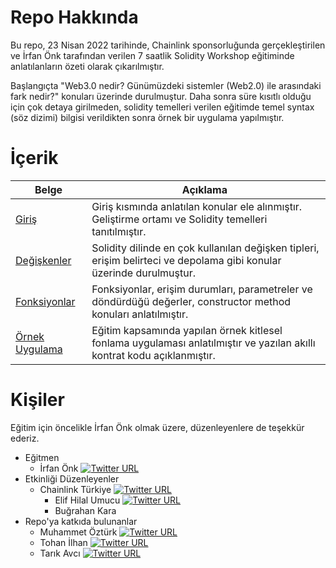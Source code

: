 # Repo Hakkında

Bu repo, 23 Nisan 2022 tarihinde, Chainlink sponsorluğunda gerçekleştirilen ve İrfan Önk tarafından verilen 7 saatlik Solidity Workshop eğitiminde anlatılanların özeti olarak çıkarılmıştır.

Başlangıçta "Web3.0 nedir? Günümüzdeki sistemler (Web2.0) ile arasındaki fark nedir?" konuları üzerinde durulmuştur. Daha sonra süre kısıtlı olduğu için çok detaya girilmeden, solidity temelleri verilen eğitimde temel syntax (söz dizimi) bilgisi verildikten sonra örnek bir uygulama yapılmıştır.

# İçerik

| **Belge** | **Açıklama** |
|------|-------|
|[Giriş](01_Giris.md)| Giriş kısmında anlatılan konular ele alınmıştır. Geliştirme ortamı ve Solidity temelleri tanıtılmıştır. |
|[Değişkenler](02_Degiskenler.md)| Solidity dilinde en çok kullanılan değişken tipleri, erişim belirteci ve depolama gibi konular üzerinde durulmuştur. |
|[Fonksiyonlar](03_Fonksiyonlar.md)| Fonksiyonlar, erişim durumları, parametreler ve döndürdüğü değerler, constructor method konuları anlatılmıştır. | 
|[Örnek Uygulama](04_OrnekUygulama.md)| Eğitim kapsamında yapılan örnek kitlesel fonlama uygulaması anlatılmıştır ve yazılan akıllı kontrat kodu açıklanmıştır. |


# Kişiler

Eğitim için öncelikle İrfan Önk olmak üzere, düzenleyenlere de teşekkür ederiz.

* Eğitmen
    * İrfan Önk [![Twitter URL](https://img.shields.io/twitter/url/https/twitter.com/bukotsunikki.svg?style=social&label=@irfan11033699)](https://twitter.com/irfan11033699)
* Etkinliği Düzenleyenler
    * Chainlink Türkiye [![Twitter URL](https://img.shields.io/twitter/url/https/twitter.com/bukotsunikki.svg?style=social&label=@ChainlinkTurkey)](https://twitter.com/ChainlinkTurkey)
        * Elif Hilal Umucu [![Twitter URL](https://img.shields.io/twitter/url/https/twitter.com/bukotsunikki.svg?style=social&label=@elifhilalumucu)](https://twitter.com/elifhilalumucu)
        * Buğrahan Kara
* Repo'ya katkıda bulunanlar
    * Muhammet Öztürk [![Twitter URL](https://img.shields.io/twitter/url/https/twitter.com/bukotsunikki.svg?style=social&label=@oztmuh)](https://twitter.com/oztmuh)
    * Tohan İlhan [![Twitter URL](https://img.shields.io/twitter/url/https/twitter.com/bukotsunikki.svg?style=social&label=@tohanilhan)](https://twitter.com/tohanilhan)
    * Tarık Avcı [![Twitter URL](https://img.shields.io/twitter/url/https/twitter.com/bukotsunikki.svg?style=social&label=@onlyTarik)](https://twitter.com/onlyTarik)